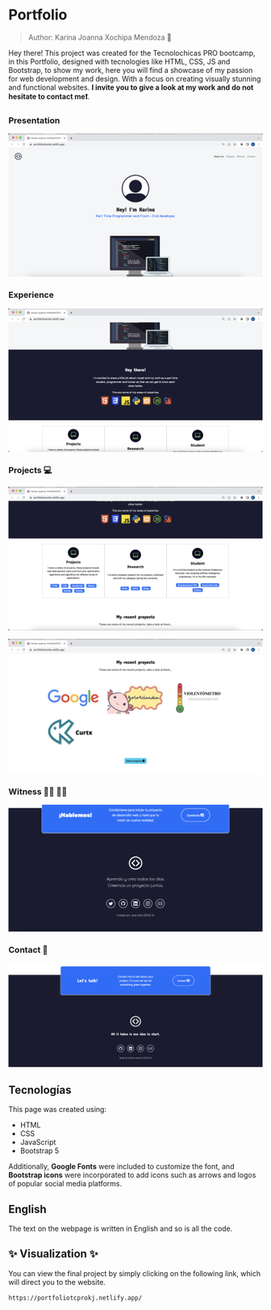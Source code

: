 #  Portfolio 

> Author: Karina Joanna Xochipa Mendoza 🦾

Hey there! This project was created for the Tecnolochicas PRO bootcamp, in this Portfolio, designed with tecnologies like HTML, CSS, JS and Bootstrap, to show my work, here you will find a showcase of my passion for web development and design. With a focus on creating visually stunning and functional websites. **I invite you to give a look at my work and do not hesitate to contact me❗️**. 


### Presentation

![First part of the page](imagenes/screenshot1.png)

### Experience

![Experience](imagenes/screenshot2.png)

### Projects 💻

![Projects](imagenes/screenshot3.png)

![Projects](imagenes/screenshot4.png)

### Witness 👩🏻 👨🏽

![witness](imagenes/screenshot5.png)

### Contact 👤

![Contact](imagenes/screenshot6.png)

## Tecnologías

This page was created using:

* HTML
* CSS
* JavaScript 
* Bootstrap 5

Additionally, **Google Fonts**  were included to customize the font, and **Bootstrap icons**  were incorporated to add icons such as arrows and logos of popular social media platforms.

## English

The text on the webpage is written in English and so is all the code.

##  ✨ Visualization ✨

You can view the final project by simply clicking on the following link, which will direct you to the website.

```sh
https://portfoliotcprokj.netlify.app/
```




